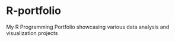 # R-portfolio
My R Programming Portfolio showcasing various data analysis and visualization projects
